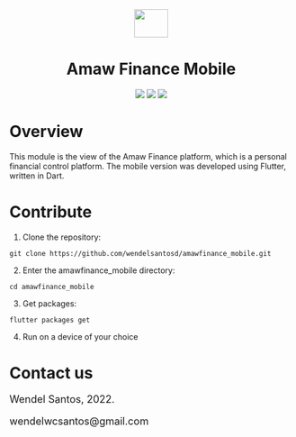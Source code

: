 <div align="center">
    <img src="https://uploaddeimagens.com.br/images/003/933/432/original/logo.png?1657291743" height="50" width="60" align="center">
</div>
<div>
<h1 align="center">
Amaw Finance Mobile
</h1>
</div>

<div align="center">

<img src="https://img.shields.io/badge/Dart-2.17.5-1967D2">

<img src="https://img.shields.io/badge/Flutter-3.0.4-196BD4">

<img src="https://img.shields.io/badge/Project-Amaw%20Finance-B22222">

</div>

# Overview

This module is the view of the Amaw Finance platform, which is a personal financial control platform. The mobile version was developed using Flutter, written in Dart.

# Contribute

1. Clone the repository:

```shell
git clone https://github.com/wendelsantosd/amawfinance_mobile.git
```

2. Enter the amawfinance_mobile directory:

```shell
cd amawfinance_mobile
```

3. Get packages:

```shell
flutter packages get
```

4. Run on a device of your choice

# Contact us

<p style="font-size: 18px;">
Wendel Santos, 2022.
</p>
<p style="font-size: 18px;">
wendelwcsantos@gmail.com
</p>
